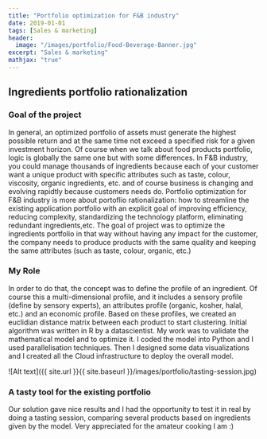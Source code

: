 ```yaml
---
title: "Portfolio optimization for F&B industry"
date: 2019-01-01
tags: [Sales & marketing]
header:
  image: "/images/portfolio/Food-Beverage-Banner.jpg"
excerpt: "Sales & marketing"
mathjax: "true"
---
```


## Ingredients portfolio rationalization

### Goal of the project
In general, an optimized portfolio of assets must generate the highest possible return and at the same time not exceed a specified risk for a given investment horizon. Of course when we talk about food products portfolio, logic is globally the same one but with some differences. In F&B industry, you could manage thousands of ingredients because each of your customer want a unique product with specific attributes such as taste, colour, viscosity, organic ingredients, etc. and of course business is changing and evolving rapidtly because customers needs do. Portfolio optimization for F&B industry is more about portoflio rationalization: how to streamline the existing application portfolio with an explicit goal of improving efficiency, reducing complexity, standardizing the technology platform, eliminating redundant ingredients,etc. The goal of project was to optimize the ingredients portfolio in that way without having any impact for the customer, the company needs to produce products with the same quality and keeping the same attributes (such as taste, colour, organic, etc.)

### My Role
In order to do that, the concept was to define the profile of an ingredient. Of course this a multi-dimensional profile, and it includes a sensory profile (define by sensory experts), an attributes profile (organic, kosher, halal, etc.) and an economic profile. Based on these profiles, we created an euclidian distance matrix between each product to start clustering. Initial algorithm was written in R by a datascientist. My work was to validate the mathematical model and to optimize it. I coded the model into Python and I used parallelisation techniques. Then I designed some data visualizations and I created all the Cloud infrastructure to deploy the overall model.

![Alt text]({{ site.url }}{{ site.baseurl }}/images/portfolio/tasting-session.jpg)

### A tasty tool for the existing portfolio
Our solution gave nice results and I had the opportunity to test it in real by doing a tasting session, comparing several products based on ingredients given by the model. Very appreciated for the amateur cooking I am :)

